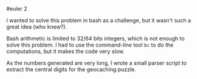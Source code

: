 #euler 2

I wanted to solve this problem in bash as a challenge, but it wasn't such a great idea (who knew?).

Bash arithmetic is limited to 32/64 bits integers, which is not enough to solve this problem. 
I had to use the command-line tool `bc` to do the computations, but it makes the code very slow.

As the numbers generated are very long, I wrote a small parser script to extract the central digits for the geocaching puzzle.
